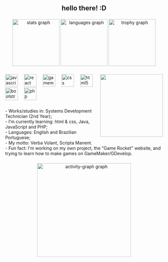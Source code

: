 <h2 align="center">hello there! :D</h2>

###

<div align="center">
  <img src="https://github-readme-stats.vercel.app/api?username=seos-ink&hide_title=false&hide_rank=false&show_icons=true&include_all_commits=true&count_private=true&disable_animations=false&theme=nightowl&locale=en&hide_border=false&order=1" height="150" alt="stats graph"  />
  <img src="https://github-readme-stats.vercel.app/api/top-langs?username=seos-ink&locale=en&hide_title=false&layout=compact&card_width=320&langs_count=5&theme=nightowl&hide_border=false&order=2" height="150" alt="languages graph"  />
  <img src="https://github-profile-trophy.vercel.app?username=seos-ink&theme=nord&column=4&row=4&margin-w=8&margin-h=8&no-bg=true&no-frame=true&order=4" height="150" alt="trophy graph"  />
</div>

###


<img align="right" height="200" width="200" bordeRadius="20px"
src="https://64.media.tumblr.com/be3c23c355f53428a6d9398f76997496/tumblr_orwz15azeH1td9nt5o1_500.gif"/>

###

<div align="left">
  <img src="https://cdn.jsdelivr.net/gh/devicons/devicon/icons/javascript/javascript-original.svg" height="40" alt="javascript logo"  />
  <img width="12" />
  <img src="https://cdn.jsdelivr.net/gh/devicons/devicon/icons/react/react-original.svg" height="40" alt="react logo"  />
  <img width="12" />
  <img src="https://skillicons.dev/icons?i=gamemakerstudio" height="40" alt="gamemakerstudio logo"  />
  <img width="12" />
  <img src="https://cdn.jsdelivr.net/gh/devicons/devicon/icons/css3/css3-original.svg" height="40" alt="css logo"  />
  <img width="12" />
  <img src="https://cdn.jsdelivr.net/gh/devicons/devicon/icons/html5/html5-original.svg" height="40" alt="html5 logo"  />
  <img width="12" />
  <img src="https://cdn.jsdelivr.net/gh/devicons/devicon/icons/bootstrap/bootstrap-original.svg" height="40" alt="bootstrap logo"  />
  <img width="12" />
  <img src="https://cdn.jsdelivr.net/gh/devicons/devicon/icons/php/php-original.svg" height="40" alt="php logo"  />
</div>

###

<p align="left">- Works/studies in: Systems Development Technician (2nd Year);<br>- I’m currently learning: html & css, Java, JavaScript and PHP;<br>- Languages: English and Brazilian Portuguese;<br>- My motto: Verba Volant, Scripta Manent.<br>- Fun fact: I'm working on my own project, the "Game Rocket" website, and trying to learn how to make games on GameMaker/GDevelop.</p>

###

<div align="center">
  <img src="https://github-readme-activity-graph.vercel.app/graph?username=seos-ink&radius=16&theme=nightowl&area=true&order=5&hide_border=true&hide_title=false" height="300" alt="activity-graph graph"  />
</div>

###
